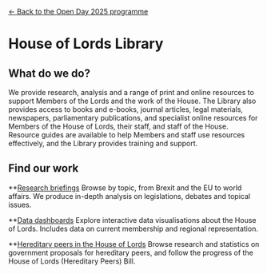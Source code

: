 <a href="../">&larr; Back to the Open Day 2025 programme</a>

# House of Lords Library

## What do we do?  
We provide research, analysis and a range of print and online resources to support Members of the Lords and the work of the House. The Library also provides access to books and e-books, journal articles, legal materials, newspapers, parliamentary publications, and specialist online resources for Members of the House of Lords, their staff, and staff of the House. Resource guides are available to help Members and staff use resources effectively, and the Library provides training and support.

## Find our work

**[Research briefings](https://lordslibrary.parliament.uk/research/)
Browse by topic, from Brexit and the EU to world affairs. We produce in-depth analysis on legislations, debates and topical issues.

**[Data dashboards](https://lordslibrary.parliament.uk/type/data-dashboard/)
Explore interactive data visualisations about the House of Lords. Includes data on current membership and regional representation.

**[Hereditary peers in the House of Lords](https://lordslibrary.parliament.uk/hereditary-peers-in-the-house-of-lords/)
Browse research and statistics on government proposals for hereditary peers, and follow the progress of the House of Lords (Hereditary Peers) Bill.
